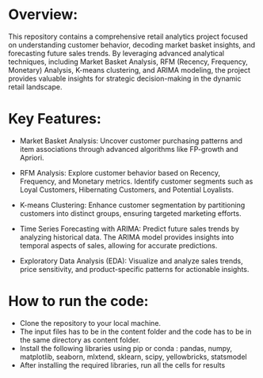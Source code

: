 # Overview:
This repository contains a comprehensive retail analytics project focused on understanding customer behavior, decoding market basket insights, and forecasting future sales trends. By leveraging advanced analytical techniques, including Market Basket Analysis, RFM (Recency, Frequency, Monetary) Analysis, K-means clustering, and ARIMA modeling, the project provides valuable insights for strategic decision-making in the dynamic retail landscape.

# Key Features:
- Market Basket Analysis: Uncover customer purchasing patterns and item associations through advanced algorithms like FP-growth and Apriori.

- RFM Analysis: Explore customer behavior based on Recency, Frequency, and Monetary metrics. Identify customer segments such as Loyal Customers, Hibernating Customers, and Potential Loyalists.

- K-means Clustering: Enhance customer segmentation by partitioning customers into distinct groups, ensuring targeted marketing efforts.

- Time Series Forecasting with ARIMA: Predict future sales trends by analyzing historical data. The ARIMA model provides insights into temporal aspects of sales, allowing for accurate predictions.

- Exploratory Data Analysis (EDA): Visualize and analyze sales trends, price sensitivity, and product-specific patterns for actionable insights.

# How to run the code:

- Clone the repository to your local machine.
- The input files has to be in the content folder and the code has to be in the same directory as content folder.
- Install the following libraries using pip or conda :
    pandas,
    numpy,
    matplotlib,
    seaborn,
    mlxtend,
    sklearn,
    scipy,
    yellowbricks,
    statsmodel
- After installing the required libraries, run all the cells for results
  
